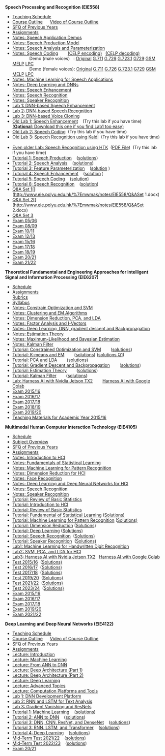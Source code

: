 **Speech Processing and Recognition (EIE558)** 

*   [Teaching Schedule](http://www.eie.polyu.edu.hk/%7Emwmak/notes/EIE558/EIE558_Schedule.doc)
*   [Course Outline](http://www.eie.polyu.edu.hk/%7Emwmak/notes/EIE558/EIE558_CourseOutline.pptx)      [Video of Course Outline](https://polyuit-my.sharepoint.com/:v:/g/personal/enmwmak_polyu_edu_hk/EUF27246TbhMtK8bOmu8FuUBFNs75B5wV6SvQ-y7IaaFlQ?e=AcztQg)
*   [SFQ of Previous Years](http://www.eie.polyu.edu.hk/%7Emwmak/SFQ.htm)
*   [Assignments](http://www.eie.polyu.edu.hk/%7Emwmak/notes/EIE558/EIE558_Assignment.docx)
*   [Notes: Speech Application Demos](http://www.eie.polyu.edu.hk/%7Emwmak/notes/EIE558/EIE558_AppDemos.pptx)
*   [Notes: Speech Production Model](http://www.eie.polyu.edu.hk/%7Emwmak/notes/EIE558/EIE558_SpeechProduction.pptx)[](http://www.eie.polyu.edu.hk/%7Emwmak/notes/MSc_SP/SpeechProduction.doc)
*   [Notes: Speech Analysis and Parameterization](http://www.eie.polyu.edu.hk/%7Emwmak/notes/EIE558/EIE558_SpeechParameterization.pptx)    [](http://www.eie.polyu.edu.hk/%7Emwmak/notes/MSc_SP/LinearPrediction.doc)
*   [Notes: Speech Coding](http://www.eie.polyu.edu.hk/%7Emwmak/notes/EIE558/EIE558_SpeechCoding.pptx)        [(CELP encoding)](http://www.eie.polyu.edu.hk/%7Emwmak/others/CelpEncode.pdf)   [(CELP decoding)](http://www.eie.polyu.edu.hk/%7Emwmak/others/CelpDecode.pdf)                
                  Demo (male voices)   : [Original](http://www.eie.polyu.edu.hk/%7Emwmak/soundfiles/m_original.wav) [G.711](http://www.eie.polyu.edu.hk/%7Emwmak/soundfiles/m_g711mu.wav) [G.726](http://www.eie.polyu.edu.hk/%7Emwmak/soundfiles/m_g726.wav) [G.723.1](http://www.eie.polyu.edu.hk/%7Emwmak/soundfiles/m_g7231.wav) [G729](http://www.eie.polyu.edu.hk/%7Emwmak/soundfiles/m_g729.wav) [GSM](http://www.eie.polyu.edu.hk/%7Emwmak/soundfiles/m_gsm.wav) [MELP](http://www.eie.polyu.edu.hk/%7Emwmak/soundfiles/m_melp.wav) [LPC](http://www.eie.polyu.edu.hk/%7Emwmak/soundfiles/m_lpc.wav)  
                  Demo (female voices): [Original](http://www.eie.polyu.edu.hk/%7Emwmak/soundfiles/f_original.wav) [G.711](http://www.eie.polyu.edu.hk/%7Emwmak/soundfiles/f_g711mu.wav) [G.726](http://www.eie.polyu.edu.hk/%7Emwmak/soundfiles/f_g726.wav) [G.723.1](http://www.eie.polyu.edu.hk/%7Emwmak/soundfiles/f_g7231.wav) [G729](http://www.eie.polyu.edu.hk/%7Emwmak/soundfiles/f_g729.wav) [GSM](http://www.eie.polyu.edu.hk/%7Emwmak/soundfiles/f_gsm.wav) [MELP](http://www.eie.polyu.edu.hk/%7Emwmak/soundfiles/f_melp.wav) [LPC](http://www.eie.polyu.edu.hk/%7Emwmak/soundfiles/f_lpc.wav)
*   [Notes: Machine Learning for Speech Applications](http://www.eie.polyu.edu.hk/%7Emwmak/notes/EIE558/EIE558_MachineLearning.pptx) 
*   [Notes: Deep Learning and DNNs](http://www.eie.polyu.edu.hk/%7Emwmak/notes/EIE558/EIE558_DeepLearning.pptx)  
    [Notes: Speech Enhancement](http://www.eie.polyu.edu.hk/%7Emwmak/notes/EIE558/EIE558_SpeechEnhancement.pptx)
*   [Notes:](http://www.eie.polyu.edu.hk/%7Emwmak/notes/EIE558/EIE558_hmm.ppt) [Speech Recognition](http://www.eie.polyu.edu.hk/%7Emwmak/notes/EIE558/EIE558_SpeechRecognition.pptx)     
*   [Notes: Speaker Recognition](http://www.eie.polyu.edu.hk/%7Emwmak/notes/EIE558/EIE558_SpeakerRecognition.pptx) 
*   [Lab 1: DNN-based Speech Enhancement](http://www.eie.polyu.edu.hk/%7Emwmak/notes/EIE558/EIE558_Colab_DCUnet.docx)
*   [Lab 2: DNN-based Speech Recognition](http://www.eie.polyu.edu.hk/%7Emwmak/notes/EIE558/EIE558_Colab_SphRec.docx)
*   [Lab 3: DNN-based Voice Cloning](http://www.eie.polyu.edu.hk/%7Emwmak/notes/EIE558/EIE558_Colab_VoiceClone.docx)
*   [Old Lab 1: Speech Enhancement](http://www.eie.polyu.edu.hk/%7Emwmak/notes/EIE558/EIE558_lab1.doc)    (Try this lab if you have time)          [(**Optional**: Download this one if you find Lab1 too easy)](http://www.eie.polyu.edu.hk/%7Emwmak/notes/EIE558/EIE558_lab1_C++.doc)
*   [Old Lab 2: Speech Coding](http://www.eie.polyu.edu.hk/%7Emwmak/notes/EIE558/EIE558_lab2.doc)  (Try this lab if you have time)
*   [Old Lab 3: Speech Recognition using Kaldi](http://www.eie.polyu.edu.hk/%7Emwmak/notes/EIE558/EIE558_lab3_kaldi.docx)  (Try this lab if you have time)   
*   [Even older Lab: Speech Recognition using HTK](http://www.eie.polyu.edu.hk/%7Emwmak/notes/EIE558/EIE558_lab3_htk.doc)  ([PDF File](http://www.eie.polyu.edu.hk/%7Emwmak/notes/EIE558/EIE558_lab3_htk.pdf))  (Try this lab if you have time)
*   [Tutorial 1: Speech Production](http://www.eie.polyu.edu.hk/%7Emwmak/notes/EIE558/EIE558_tut_Production.doc)    ([solutions](http://www.eie.polyu.edu.hk/%7Emwmak/notes/EIE558/EIE558_tut_Production_sol.doc))
*   [Tutorial 2: Speech Analysis](http://www.eie.polyu.edu.hk/%7Emwmak/notes/EIE558/EIE558_tut_Analysis.doc)    ([solutions](http://www.eie.polyu.edu.hk/%7Emwmak/notes/EIE558/EIE558_tut_Analysis_sol.doc))
*   [Tutorial 3: Feature Parameterization](http://www.eie.polyu.edu.hk/%7Emwmak/notes/EIE558/EIE558_tut_Parameterization.doc)    ([solution](http://www.eie.polyu.edu.hk/%7Emwmak/notes/EIE558/EIE558_tut_Parameterization_sol.doc) )
*   [Tutorial 4: Speech Enhancement](http://www.eie.polyu.edu.hk/%7Emwmak/notes/EIE558/EIE558_tut_SpeechEnhancement.doc)    ([solution](http://www.eie.polyu.edu.hk/%7Emwmak/notes/EIE558/EIE558_tut_SpeechEnhancement_sol.doc) )
*   [Tutorial 5: Speech Coding](http://www.eie.polyu.edu.hk/%7Emwmak/notes/EIE558/EIE558_tut_Coding.doc)    ([solution](http://www.eie.polyu.edu.hk/%7Emwmak/notes/EIE558/EIE558_tut_Coding_sol.doc))
*   [Tutorial 6: Speech Recognition](http://www.eie.polyu.edu.hk/%7Emwmak/notes/EIE558/EIE558_tut_SpeechRecognition.doc)    ([solution](http://www.eie.polyu.edu.hk/%7Emwmak/notes/EIE558/EIE558_tut_SpeechRecognition_sol.doc))
*   [Q&A Set 1](http://www.eie.polyu.edu.hk/%7Emwmak/notes/EIE558/Q&A_Set1.docx)[](http://www.eie.polyu.edu.hk/%7Emwmak/notes/EIE558/Q&ASet 1.docx)
*   [Q&A Set 2](http://www.eie.polyu.edu.hk/%7Emwmak/notes/EIE558/Q&A_Set2.docx)[](http://www.eie.polyu.edu.hk/%7Emwmak/notes/EIE558/Q&ASet 2.docx)
*   [Q&A Set 3](http://www.eie.polyu.edu.hk/%7Emwmak/notes/EIE558/Q&A_Set3.docx)
*   [Exam 05/06](http://www.eie.polyu.edu.hk/%7Emwmak/notes/EIE558/EIE558_Exam0506.doc)
*   [Exam 08/09](http://www.eie.polyu.edu.hk/%7Emwmak/notes/EIE558/EIE558_Exam0809.doc)
*   [Exam 10/11](http://www.eie.polyu.edu.hk/%7Emwmak/notes/EIE558/EIE558_Exam1011.doc)
*   [Exam 12/13](http://www.eie.polyu.edu.hk/%7Emwmak/notes/EIE558/EIE558_Exam1213.doc)
*   [Exam 15/16](http://www.eie.polyu.edu.hk/%7Emwmak/notes/EIE558/EIE558_Exam_1516.pdf)
*   [Exam 17/18](http://www.eie.polyu.edu.hk/%7Emwmak/notes/EIE558/EIE558_Exam_1718.pdf)
*   [Exam 18/19](http://www.eie.polyu.edu.hk/%7Emwmak/notes/EIE558/EIE558_Exam_1819.pdf)
*   [Exam 20/21](http://www.eie.polyu.edu.hk/%7Emwmak/notes/EIE558/EIE558_Exam_2021.pdf)
*   [Exam 21/22](http://www.eie.polyu.edu.hk/%7Emwmak/notes/EIE558/EIE558_Exam_2122.pdf)


**Theoretical Fundamental and Engineering Approaches for Intelligent Signal and Information Processing (EIE6207)**

*   [Schedule](http://www.eie.polyu.edu.hk/%7Emwmak/EIE6207/EIE6207_Schedule.doc)
*   [Assignments  
    Rubrics](http://www.eie.polyu.edu.hk/%7Emwmak/EIE6207/EIE6207_Assignments.pdf)
*   [Syllabus](http://www.eie.polyu.edu.hk/docs/Programmes/Booklets/PhD_MPhil/PhD_MPhil_Programme_Booklet_1516.pdf)
*   [Notes: Constrain Optimization and SVM](http://www.eie.polyu.edu.hk/%7Emwmak/EIE6207/ContOpt-SVM-beamer.pdf)
*   [Notes: Clustering and EM Algorithms](http://www.eie.polyu.edu.hk/%7Emwmak/EIE6207/Clustering-beamer.pdf)
*   [Notes: Dimension Reduction, PCA, and LDA](http://www.eie.polyu.edu.hk/%7Emwmak/EIE6207/PCA-LDA-beamer.pdf)
*   [Notes: Factor Analysis and I-Vectors  
    ](http://www.eie.polyu.edu.hk/%7Emwmak/EIE6207/FA-beamer.pdf)
*   [Notes: Deep Learning, DNN, gradient descent and Backpropagation](http://www.eie.polyu.edu.hk/%7Emwmak/EIE6207/DNN-beamer.pdf)
*   [Notes: Estimation Theory](http://www.eie.polyu.edu.hk/%7Emwmak/EIE6207/EstTheory-beamer.pdf)
*   [Notes: Maximum-Likelihood and Bayesian Estimation](http://www.eie.polyu.edu.hk/%7Emwmak/EIE6207/Estimators-beamer.pdf)  
*   [Notes: Kalman Filter](http://www.eie.polyu.edu.hk/%7Emwmak/EIE6207/KalmanFilter-beamer.pdf)
*   [Tutorial: Constrained Optimization and SVM](http://www.eie.polyu.edu.hk/%7Emwmak/EIE6207/EIE6207_tut_ConstOpt&SVM.doc)        ([solutions](http://www.eie.polyu.edu.hk/%7Emwmak/EIE6207/EIE6207_tut_ConstOpt&SVM_sol.doc))
*   [Tutorial: K-means and EM](http://www.eie.polyu.edu.hk/%7Emwmak/EIE6207/EIE6207_tut_clustering.pdf)        ([solutions](http://www.eie.polyu.edu.hk/%7Emwmak/EIE6207/EIE6207_tut_clustering-sol.pdf)) ([solutions Q1](http://www.eie.polyu.edu.hk/%7Emwmak/EIE6207/EIE6207_tut_Kmeans&EM-Q1_sol.doc))
*   [Tutorial: PCA and LDA](http://www.eie.polyu.edu.hk/%7Emwmak/EIE6207/EIE6207_tut_PCA&LDA.doc)        ([solutions](http://www.eie.polyu.edu.hk/%7Emwmak/EIE6207/EIE6207_tut_PCA&LDA_sol.doc))
*   [Tutorial: Gradient Descent and Backpropagation](http://www.eie.polyu.edu.hk/%7Emwmak/EIE6207/EIE6207_tut_NN&BP.doc)        ([solutions](http://www.eie.polyu.edu.hk/%7Emwmak/EIE6207/EIE6207_tut_NN&BP_sol.doc))
*   [Tutorial: Estimation Theory](http://www.eie.polyu.edu.hk/%7Emwmak/EIE6207/EIE6207_tut_est-theory.pdf)        ([solutions](http://www.eie.polyu.edu.hk/%7Emwmak/EIE6207/EIE6207_tut_est-theory_sol.pdf))
*   [Tutorial: Kalman Filter](http://www.eie.polyu.edu.hk/%7Emwmak/EIE6207/EIE6207_tut_KalmanFilter.docx)        ([solutions](http://www.eie.polyu.edu.hk/%7Emwmak/EIE6207/EIE6207_tut_KalmanFilter_sol.docx))
*   [Lab: Harness AI with Nvidia Jetson TX2](http://www.eie.polyu.edu.hk/%7Emwmak/EIE6207/EIE6207_Lab-jetson.docx)        [Harness AI with Google Colab](http://www.eie.polyu.edu.hk/%7Emwmak/EIE6207/EIE6207_Lab-colab.docx)
*   [Exam 2015/16](http://www.eie.polyu.edu.hk/%7Emwmak/EIE6207/EIE6207_exam_1516.pdf)
*   [Exam 2016/17](http://www.eie.polyu.edu.hk/%7Emwmak/EIE6207/EIE6207_exam_1617.pdf)
*   [Exam 2017/18](http://www.eie.polyu.edu.hk/%7Emwmak/EIE6207/EIE6207_exam_1718.pdf)
*   [Exam 2018/19](http://www.eie.polyu.edu.hk/%7Emwmak/EIE6207/EIE6207_exam_1819.pdf)
*   [Exam 2019/20](http://www.eie.polyu.edu.hk/%7Emwmak/EIE6207/EIE6207_exam_1920.pdf)
*   [Teaching Materials for Academic Year 2015/16](http://www.eie.polyu.edu.hk/%7Emwmak/EIE6207_1516.html) 

**Multimodal Human Computer Interaction Technology (EIE4105)**

*   [Schedule](http://www.eie.polyu.edu.hk/%7Emwmak/notes/EIE4105/EIE4105_Schedule.doc)
*   [Subject Overview](http://www.eie.polyu.edu.hk/%7Emwmak/notes/EIE4105/EIE4105_CourseOutline.pptx)
*   [SFQ of Previous Years](http://www.eie.polyu.edu.hk/%7Emwmak/SFQ.htm)
*   [Assignments](http://www.eie.polyu.edu.hk/%7Emwmak/notes/EIE4105/EIE4105_homework.docx)
*   [Notes: Introduction to HCI  
    ](http://www.eie.polyu.edu.hk/%7Emwmak/notes/EIE4105/EIE4105_Introduction.pptx)
*   [Notes: Fundamentals of Statistical Learning  
    ](http://www.eie.polyu.edu.hk/%7Emwmak/notes/EIE4105/EIE4105_StatLearning.pptx)
*   [Notes: Machine Learning for Pattern Recognition](http://www.eie.polyu.edu.hk/%7Emwmak/notes/EIE4105/EIE4105_MLforPatternRec.pptx)
*   [Notes: Dimension Reduction for HCI  
    ](http://www.eie.polyu.edu.hk/%7Emwmak/notes/EIE4105/EIE4105_DimReduction.pptx)
*   [Notes: Face Recognition](http://www.eie.polyu.edu.hk/%7Emwmak/notes/EIE4105/EIE4105_FaceRecognition.pptx)  
*   [Notes: Deep Learning and Deep Neural Networks for HCI](http://www.eie.polyu.edu.hk/%7Emwmak/notes/EIE4105/EIE4105_DeepLearning.pptx)
*   [Notes: Speech Recognition  
    ](http://www.eie.polyu.edu.hk/%7Emwmak/notes/EIE4105/EIE4105_SpeechRecognition.pptx)
*   [Notes: Speaker Recognition](http://www.eie.polyu.edu.hk/%7Emwmak/notes/EIE4105/EIE4105_SpeakerRecognition.pptx)
*   [Tutorial: Review of Basic Statistics](http://www.eie.polyu.edu.hk/%7Emwmak/notes/EIE4105/EIE4105_tut_RevStats.doc)
*   [Tutorial: Introduction to HCI](http://www.eie.polyu.edu.hk/%7Emwmak/notes/EIE4105/EIE4105_tut_IntroHCI.doc)
*   [Tutorial: Review of Basic Statistics](http://www.eie.polyu.edu.hk/%7Emwmak/notes/EIE4105/EIE4105_tut_RevStats.doc)
*   [Tutorial: Fundamental of Statistical Learning](http://www.eie.polyu.edu.hk/%7Emwmak/notes/EIE4105/EIE4105_tut_StatLearning.docx) ([Solutions)](http://www.eie.polyu.edu.hk/%7Emwmak/notes/EIE4105/EIE4105_tut_StatLearning_sol.docx) [](http://www.eie.polyu.edu.hk/%7Emwmak/notes/EIE4105/EIE4105_tut_StatLearning.doc) 
*   [Tutorial: Machine Learning for Pattern Recognition](http://www.eie.polyu.edu.hk/%7Emwmak/notes/EIE4105/EIE4105_tut_MLforPatRec.doc) ([Solutions)](http://www.eie.polyu.edu.hk/%7Emwmak/notes/EIE4105/EIE4105_tut_MLforPatRec_sol.doc)
*   [Tutorial: Dimension Reduction](http://www.eie.polyu.edu.hk/%7Emwmak/notes/EIE4105/EIE4105_tut_DimReduction.doc) ([Solutions)](http://www.eie.polyu.edu.hk/%7Emwmak/notes/EIE4105/EIE4105_tut_DimReduction_sol.doc)
*   [Tutorial: Deep Learning](http://www.eie.polyu.edu.hk/%7Emwmak/notes/EIE4105/EIE4105_tut_DeepLearning.doc) ([Solutions)](http://www.eie.polyu.edu.hk/%7Emwmak/notes/EIE4105/EIE4105_tut_DeepLearning_sol.doc)
*   [Tutorial: Speech Recognition](http://www.eie.polyu.edu.hk/%7Emwmak/notes/EIE4105/EIE4105_tut_SpeechRecognition.doc)  ([Solutions)](http://www.eie.polyu.edu.hk/%7Emwmak/notes/EIE4105/EIE4105_tut_SpeechRecognition_sol.doc)
*   [Tutorial: Speaker Recognition](http://www.eie.polyu.edu.hk/%7Emwmak/notes/EIE4105/EIE4105_tut_SpeakerRecognition.doc)  ([Solutions)](http://www.eie.polyu.edu.hk/%7Emwmak/notes/EIE4105/EIE4105_tut_SpeakerRecognition_sol.doc)
*   [Lab1: Machine Learning for Handwritten Digit Recognition  
    ](http://www.eie.polyu.edu.hk/%7Emwmak/notes/EIE4105/EIE4105_Lab1-colab.docx)
*   [Lab2: SVM, PCA, and LDA for HCI](http://www.eie.polyu.edu.hk/%7Emwmak/notes/EIE4105/EIE4105_Lab2-colab.docx)
*   [Lab3: Harness AI with Nvidia Jetson TX2](http://www.eie.polyu.edu.hk/%7Emwmak/notes/EIE4105/EIE4105_Lab3-jetson.docx)   [Harness AI with Google Colab  
    ](http://www.eie.polyu.edu.hk/%7Emwmak/notes/EIE4105/EIE4105_Lab3-colab.docx)
*   [Test 2015/16](http://www.eie.polyu.edu.hk/%7Emwmak/notes/EIE4105/EIE4105_Test1516.doc)  ([Solutions)](http://www.eie.polyu.edu.hk/%7Emwmak/notes/EIE4105/EIE4105_Test1516-sol.doc)
*   [Test 2016/17](http://www.eie.polyu.edu.hk/%7Emwmak/notes/EIE4105/EIE4105_Test1617.pdf)  ([Solutions)](http://www.eie.polyu.edu.hk/%7Emwmak/notes/EIE4105/EIE4105_Test1617-sol.pdf)
*   [Test 2017/18](http://www.eie.polyu.edu.hk/%7Emwmak/notes/EIE4105/EIE4105_Test1718.pdf)  ([Solutions)](http://www.eie.polyu.edu.hk/%7Emwmak/notes/EIE4105/EIE4105_Test1718-sol.pdf)
*   [Test 2019/20](http://www.eie.polyu.edu.hk/%7Emwmak/notes/EIE4105/EIE4105_test_1920.pdf)  ([Solutions)](http://www.eie.polyu.edu.hk/%7Emwmak/notes/EIE4105/EIE4105_test_1920_sol.pdf)
*   [Test 2021/22](http://www.eie.polyu.edu.hk/%7Emwmak/notes/EIE4105/EIE4105_test_2122.pdf)  ([Solutions)](http://www.eie.polyu.edu.hk/%7Emwmak/notes/EIE4105/EIE4105_test_2122_sol.pdf)
*   [Test 2023/24](http://www.eie.polyu.edu.hk/%7Emwmak/notes/EIE4105/EIE4105_test_2324.pdf)  ([Solutions)](http://www.eie.polyu.edu.hk/%7Emwmak/notes/EIE4105/EIE4105_test_2324_sol.pdf)  
    [](http://www.eie.polyu.edu.hk/%7Emwmak/notes/EIE4105/EIE4105_Exam1516.doc)
*   [Exam 2015/16](http://www.eie.polyu.edu.hk/%7Emwmak/notes/EIE4105/EIE4105_Exam1516.doc)
*   [Exam 2016/17](http://www.eie.polyu.edu.hk/%7Emwmak/notes/EIE4105/EIE4105_Exam1617.pdf)
*   [Exam 2017/18](http://www.eie.polyu.edu.hk/%7Emwmak/notes/EIE4105/EIE4105_Exam1718.pdf)
*   [Exam 2019/20](http://www.eie.polyu.edu.hk/%7Emwmak/notes/EIE4105/EIE4105_exam_1920.pdf)
*   [Exam 2021/22](http://www.eie.polyu.edu.hk/%7Emwmak/notes/EIE4105/EIE4105_exam_2122.pdf)


**Deep Learning and Deep Neural Networks (EIE4122)**  
*   [Teaching Schedule](http://www.eie.polyu.edu.hk/%7Emwmak/notes/EIE4122/EIE4122_Schedule.doc)
*   [Course Outline](http://www.eie.polyu.edu.hk/%7Emwmak/notes/EIE4122/EIE4122_CourseOutline.pptx)      [Video of Course Outline](https://polyuit-my.sharepoint.com/:v:/g/personal/enmwmak_polyu_edu_hk/EasgBZdKcABCgEzix6GsTEoBUfr0FO5by2L93oqz4s08SA?e=LDNkFt)
*   [SFQ of Previous Years](http://www.eie.polyu.edu.hk/%7Emwmak/SFQ.htm)
*   [Assignments](http://www.eie.polyu.edu.hk/%7Emwmak/notes/EIE4122/EIE4122_Assignment.docx)
*   [Lecture: Introduction](http://www.eie.polyu.edu.hk/%7Emwmak/notes/EIE4122/EIE4122_Introduction.pptx)
*   [Lecture: Machine Learning](http://www.eie.polyu.edu.hk/%7Emwmak/notes/EIE4122/EIE4122_MachineLearning.pptx)  
*   [Lecture: From ANN to DNN  
    ](http://www.eie.polyu.edu.hk/%7Emwmak/notes/EIE4122/EIE4122_ANN2DNN.pptx)
*   [Lecture: Deep Architecture (Part 1)  
    ](http://www.eie.polyu.edu.hk/%7Emwmak/notes/EIE4122/EIE4122_DeepArch-1.pptx)
*   [Lecture: Deep Architecture (Part 2)  
    ](http://www.eie.polyu.edu.hk/%7Emwmak/notes/EIE4122/EIE4122_DeepArch-2.pptx)
*   [Lecture: Deep Learning  
    ](http://www.eie.polyu.edu.hk/%7Emwmak/notes/EIE4122/EIE4122_DeepLearning.pptx)
*   [Lecture: Advanced Topics  
    ](http://www.eie.polyu.edu.hk/%7Emwmak/notes/EIE4122/EIE4122_AdvancedTopics.pptx)
*   [Lecture: Computation Platforms and Tools  
    ](http://www.eie.polyu.edu.hk/%7Emwmak/notes/EIE4122/EIE4122_ComputationPlatforms.pptx)
*   [Lab 1: DNN Development Platform  
    ](http://www.eie.polyu.edu.hk/%7Emwmak/notes/EIE4122/EIE4122_Lab1.docx)
*   [](http://www.eie.polyu.edu.hk/%7Emwmak/notes/EIE558/EIE558_Colab_SphRec.docx)[Lab 2: RNN and LSTM for Text Analysis  
    ](http://www.eie.polyu.edu.hk/%7Emwmak/notes/EIE4122/EIE4122_Lab2.docx)
*   [Lab 3: Gradient Vanishing and ResNets  
    ](http://www.eie.polyu.edu.hk/%7Emwmak/notes/EIE4122/EIE4122_Lab3.docx)
*   [Tutorial 1: Machine Learning](http://www.eie.polyu.edu.hk/%7Emwmak/notes/EIE4122/EIE4122_tut_MachineLearning.docx)    ([solutions](http://www.eie.polyu.edu.hk/%7Emwmak/notes/EIE4122/EIE4122_tut_MachineLearning_sol.docx))  [](http://www.eie.polyu.edu.hk/%7Emwmak/notes/EIE4122/EIE4122_tut_MachineLearning.docx)
*   [Tutorial 2: ANN to DNN](http://www.eie.polyu.edu.hk/%7Emwmak/notes/EIE4122/EIE4122_tut_ANN2DNN.docx)    ([solutions](http://www.eie.polyu.edu.hk/%7Emwmak/notes/EIE4122/EIE4122_tut_ANN2DNN_sol.docx))[](http://www.eie.polyu.edu.hk/%7Emwmak/notes/EIE4122/EIE4122_tut_ANN2DNN.docx)
*   [Tutorial 3: DNN, CNN. ResNet, and DenseNet](http://www.eie.polyu.edu.hk/%7Emwmak/notes/EIE4122/EIE4122_tut_DeepArch1.docx)    ([solutions](http://www.eie.polyu.edu.hk/%7Emwmak/notes/EIE4122/EIE4122_tut_DeepArch1_sol.docx))
*   [Tutorial 3: RNN. LSTM, and Transformer](http://www.eie.polyu.edu.hk/%7Emwmak/notes/EIE4122/EIE4122_tut_DeepArch2.docx)    ([solutions](http://www.eie.polyu.edu.hk/%7Emwmak/notes/EIE4122/EIE4122_tut_DeepArch2_sol.docx))
*   [Tutorial 4: Deep Learning](http://www.eie.polyu.edu.hk/%7Emwmak/notes/EIE4122/EIE4122_tut_DeepLearning.docx)    ([solutions](http://www.eie.polyu.edu.hk/%7Emwmak/notes/EIE4122/EIE4122_tut_DeepLearning_sol.docx))
*   [Mid-Term Test 2021/22](http://www.eie.polyu.edu.hk/%7Emwmak/notes/EIE4122/EIE4122_test2122.docx)    ([solutions](http://www.eie.polyu.edu.hk/%7Emwmak/notes/EIE4122/EIE4122_test2122_sol.docx))      
*   [Mid-Term Test 2022/23](http://www.eie.polyu.edu.hk/%7Emwmak/notes/EIE4122/EIE4122_test2223.docx)    ([solutions](http://www.eie.polyu.edu.hk/%7Emwmak/notes/EIE4122/EIE4122_test2223_sol.docx))  
*   [Exam 20/21](http://www.eie.polyu.edu.hk/%7Emwmak/notes/EIE4122/EIE4122_Exam_2021.pdf)

